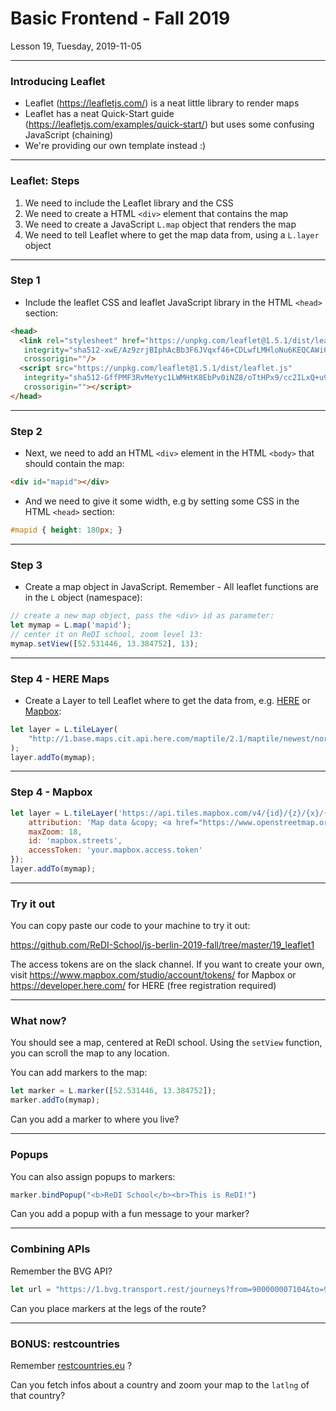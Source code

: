 <!-- .slide: id="lesson19" -->

# Basic Frontend - Fall 2019

Lesson 19, Tuesday, 2019-11-05

---

### Introducing Leaflet

* Leaflet (https://leafletjs.com/) is a neat little library to render maps
* Leaflet has a neat Quick-Start guide (https://leafletjs.com/examples/quick-start/) but uses some confusing JavaScript (chaining)
* We're providing our own template instead :)

---

### Leaflet: Steps

1. We need to include the Leaflet library and the CSS
1. We need to create a HTML `<div>` element that contains the map
1. We need to create a JavaScript `L.map` object that renders the map
1. We need to tell Leaflet where to get the map data from, using a `L.layer` object

---

### Step 1

* Include the leaflet CSS and leaflet JavaScript library in the HTML `<head>` section:

```html
<head>
  <link rel="stylesheet" href="https://unpkg.com/leaflet@1.5.1/dist/leaflet.css"
   integrity="sha512-xwE/Az9zrjBIphAcBb3F6JVqxf46+CDLwfLMHloNu6KEQCAWi6HcDUbeOfBIptF7tcCzusKFjFw2yuvEpDL9wQ=="
   crossorigin=""/>
  <script src="https://unpkg.com/leaflet@1.5.1/dist/leaflet.js"
   integrity="sha512-GffPMF3RvMeYyc1LWMHtK8EbPv0iNZ8/oTtHPx9/cc2ILxQ+u905qIwdpULaqDkyBKgOaB57QTMg7ztg8Jm2Og=="
   crossorigin=""></script>
</head>
```

---

### Step 2

* Next, we need to add an HTML `<div>` element in the HTML `<body>` that should contain the map:

```html
<div id="mapid"></div>
```

* And we need to give it some width, e.g by setting some CSS in the HTML `<head>` section:

```css
#mapid { height: 180px; }
```

---

### Step 3

* Create a map object in JavaScript. Remember - All leaflet functions are in the `L` object (namespace):

```js
// create a new map object, pass the <div> id as parameter:
let mymap = L.map('mapid');
// center it on ReDI school, zoom level 13:
mymap.setView([52.531446, 13.384752], 13);
```

---

### Step 4 - HERE Maps

* Create a Layer to tell Leaflet where to get the data from, e.g. [HERE](https://here.com) or [Mapbox](https://mapbox.com):

```js
let layer = L.tileLayer(
	"http://1.base.maps.cit.api.here.com/maptile/2.1/maptile/newest/normal.day/{z}/{x}/{y}/256/png8?app_id=XXX&app_code=XXX"
);
layer.addTo(mymap);
```

---

### Step 4 - Mapbox

```js
let layer = L.tileLayer('https://api.tiles.mapbox.com/v4/{id}/{z}/{x}/{y}.png?access_token={accessToken}', {
	attribution: 'Map data &copy; <a href="https://www.openstreetmap.org/">OpenStreetMap</a> contributors, <a href="https://creativecommons.org/licenses/by-sa/2.0/">CC-BY-SA</a>, Imagery © <a href="https://www.mapbox.com/">Mapbox</a>',
	maxZoom: 18,
	id: 'mapbox.streets',
	accessToken: 'your.mapbox.access.token'
});
layer.addTo(mymap);
```

---

### Try it out

You can copy paste our code to your machine to try it out:

https://github.com/ReDI-School/js-berlin-2019-fall/tree/master/19_leaflet1

The access tokens are on the slack channel. If you want to create your own, visit https://www.mapbox.com/studio/account/tokens/ for Mapbox or https://developer.here.com/ for HERE (free registration required)

---

### What now?

You should see a map, centered at ReDI school. Using the `setView` function, you can scroll the map to any location.

You can add markers to the map:

```js
let marker = L.marker([52.531446, 13.384752]);
marker.addTo(mymap);
```

Can you add a marker to where you live?

---

### Popups

You can also assign popups to markers:

```js
marker.bindPopup("<b>ReDI School</b><br>This is ReDI!")
```

Can you add a popup with a fun message to your marker?

---

### Combining APIs

Remember the BVG API?

```js
let url = "https://1.bvg.transport.rest/journeys?from=900000007104&to=900000100003&bus=false&tickets=false"
```

Can you place markers at the legs of the route?

---

### BONUS: restcountries

Remember [restcountries.eu](https://restcountries.eu) ?

Can you fetch infos about a country and zoom your map to the `latlng` of that country?
